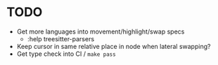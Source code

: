 # TODO

* Get more languages into movement/highlight/swap specs
    * :help treesitter-parsers
* Keep cursor in same relative place in node when lateral swapping?
* Get type check into CI / `make pass`

